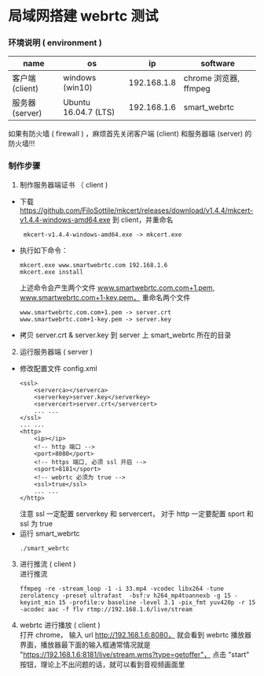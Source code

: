 # 局域网搭建 webrtc 测试

### 环境说明 ( environment )

| name | os | ip | software |
|---|---|---|---|
|客户端 (client) |windows (win10) |192.168.1.8 |chrome 浏览器, ffmpeg |
|服务器 (server) |Ubuntu 16.04.7 (LTS) |192.168.1.6 |smart_webrtc |

如果有防火墙 ( firewall ) ，麻烦首先关闭客户端 (client) 和服务器端 (server) 的防火墙!!!

### 制作步骤

1. 制作服务器端证书 （ client )
* 下载 https://github.com/FiloSottile/mkcert/releases/download/v1.4.4/mkcert-v1.4.4-windows-amd64.exe 到 client，并重命名
    ```shell
     mkcert-v1.4.4-windows-amd64.exe -> mkcert.exe
    ```
* 执行如下命令：
    ```shell
    mkcert.exe www.smartwebrtc.com 192.168.1.6
    mkcert.exe install
    ```
    上述命令会产生两个文件 www.smartwebrtc.com.com+1.pem, www.smartwebrtc.com+1-key.pem， 重命名两个文件   
    ```shell
    www.smartwebrtc.com.com+1.pem -> server.crt  
    www.smartwebrtc.com+1-key.pem -> server.key  
    ```
* 拷贝 server.crt & server.key 到 server 上 smart_webrtc 所在的目录

2. 运行服务器端 ( server )
* 修改配置文件 config.xml
    ```shell
    <ssl>
        <serverca></serverca>
        <serverkey>server.key</serverkey>
        <servercert>server.crt</servercert>
        ... ...    
    </ssl>
    ... ...
    <http>
        <ip></ip>
        <!-- http 端口 -->
        <port>8080</port>
        <!-- https 端口, 必须 ssl 开启 -->
        <sport>8181</sport>
        <!-- webrtc 必须为 true -->
        <ssl>true</ssl>
        ... ...
    </http>
    ```
    注意 ssl 一定配置 serverkey 和 servercert， 对于 http 一定要配置 sport 和 ssl 为 true
* 运行 smart_webrtc
    ```shell
    ./smart_webrtc 
    ```

3. 进行推流 ( client )  
进行推流
    ```shell
    ffmpeg -re -stream_loop -1 -i 33.mp4 -vcodec libx264 -tune zerolatency -preset ultrafast  -bsf:v h264_mp4toannexb -g 15 -keyint_min 15 -profile:v baseline -level 3.1 -pix_fmt yuv420p -r 15 -acodec aac -f flv rtmp://192.168.1.6/live/stream
    ```

4. webrtc 进行播放 ( client )  
打开 chrome， 输入 url http://192.168.1.6:8080， 就会看到 webrtc 播放器界面，播放器最下面的输入框通常情况就是 "https://192.168.1.6:8181/live/stream.wms?type=getoffer"， 点击 "start" 按钮，理论上不出问题的话，就可以看到音视频画面里
